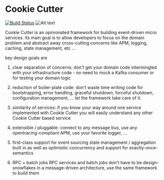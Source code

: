 # Cookie Cutter

[![Build Status](https://travis-ci.org/walmartlabs/cookie-cutter.svg?branch=master)](https://travis-ci.org/walmartlabs/cookie-cutter)
![Alt text](/docs/website/static/img/favicon.png?raw=true "Logo")

Cookie Cutter is an opinionated framework for building event-driven micro services. Its main goal is to allow developers to focus on the domain problem and abstract away cross-cutting concerns like APM, logging, caching, state management, etc ...

key design goals are

1. clear separation of concerns: don't get your domain code intermingled with your infrastructure code - no need to mock a Kafka consumer or for testing your domain logic

2. reduction of boiler-plate code: don't waste time writing code for bootstrapping, error handling, graceful shutdown, forceful shutdown, configuration management, ... let the framework take care of it.

3. similarity of services: if you know your way around one service implemented with Cookie Cutter you will easily understand any other Cookie Cutter based service

4. extensible / pluggable: connect to any message bus, use any opentracing-compliant APM, use your favorite logger, ...

5. first-class support for event sourcing state management / aggregation built in as well as optimistic concurrency and support for exactly-once-semantics

6. RPC + batch jobs RPC services and batch jobs don't have to be design-snowflakes in a message-driven architecture, use the same framework to build them
